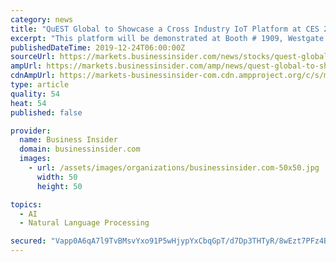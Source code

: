 ```yaml
---
category: news
title: "QuEST Global to Showcase a Cross Industry IoT Platform at CES 2020"
excerpt: "This platform will be demonstrated at Booth # 1909, Westgate Pavilion. The technology building blocks of this platform – Edge Computing, Artificial Intelligence, Deep Learning, Data Analytics, Natural Language processing, Blockchain, Augmented Reality and Firmware Over The Air (FOTA) – will not only help to accelerate the adoption of IoT ..."
publishedDateTime: 2019-12-24T06:00:00Z
sourceUrl: https://markets.businessinsider.com/news/stocks/quest-global-to-showcase-a-cross-industry-iot-platform-at-ces-2020-1028783439
ampUrl: https://markets.businessinsider.com/amp/news/quest-global-to-showcase-a-cross-industry-iot-platform-at-ces-2020-1028783439
cdnAmpUrl: https://markets-businessinsider-com.cdn.ampproject.org/c/s/markets.businessinsider.com/amp/news/quest-global-to-showcase-a-cross-industry-iot-platform-at-ces-2020-1028783439
type: article
quality: 54
heat: 54
published: false

provider:
  name: Business Insider
  domain: businessinsider.com
  images:
    - url: /assets/images/organizations/businessinsider.com-50x50.jpg
      width: 50
      height: 50

topics:
  - AI
  - Natural Language Processing

secured: "Vapp0A6qA7l9TvBMsvYxo91P5wHjypYxCbqGpT/d7Dp3THTyR/8wEzt7PFz4BySLpgptHauNZdtb5ScDpNWLWrn9jyjgj2IY92lthkq6ogk1566W82PoQmvgSPqi9t5b5kLdBcUmUoh6JrK4ozYYhmP7eyJsfoF3ZVhOeixM0FS4McIYdINt0s06K9qKabs6ghucoRCIP7Qtc2B4z6CRfSecyfc6mYZw/m4e1t+AIrTK5XoZKGZ3y9TvyhoA3qZLszHATgpYHRw/MXUI1q5g+w==;s1hAqEsf2kJHHIGPSlJ63Q=="
---
```



